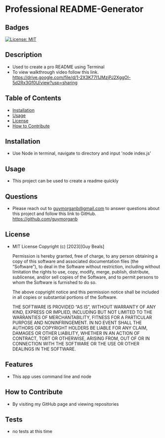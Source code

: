 
  # Professional README-Generator

  ## Badges
  [![License: MIT](https://img.shields.io/badge/License-MIT-blue.svg)](https://opensource.org/licenses/MIT)

  ## Description
  - Used to create a pro README using Terminal
  - To view walkthrough video follow this link.
  https://drive.google.com/file/d/1-2X3K77I1JMzjPJ2XggOl-5d2Rx3Gf0U/view?usp=sharing
  
  ## Table of Contents
  - [Installation](#installation)
  - [Usage](#usage)
  - [License](#license)
  - [How to Contribute](#how-to-contribute)
  
  ## Installation
  - Use Node in terminal, navigate to directory and input 'node index.js'
  
  ## Usage
  - This project can be used to create a readme quickly
  
  ## Questions
  - Please reach out to guymorganb@gmail.com to answer questions about this project and follow this link to GitHub. https://github.com/guymorganb

  ## License
  - MIT License
 Copyright (c) [2023][Guy Beals]

      Permission is hereby granted, free of charge, to any person obtaining a copy of this software and associated documentation files (the “Software”), to deal in the Software without restriction, including without limitation the rights to use, copy, modify, merge, publish, distribute, sublicense, and/or sell copies of the Software, and to permit persons to whom the Software is furnished to do so.

      The above copyright notice and this permission notice shall be included in all
      copies or substantial portions of the Software.

      THE SOFTWARE IS PROVIDED “AS IS”, WITHOUT WARRANTY OF ANY KIND, EXPRESS OR IMPLIED, INCLUDING BUT NOT LIMITED TO THE WARRANTIES OF MERCHANTABILITY, FITNESS FOR A PARTICULAR PURPOSE AND NONINFRINGEMENT. IN NO EVENT SHALL THE AUTHORS OR COPYRIGHT HOLDERS BE LIABLE FOR ANY CLAIM, DAMAGES OR OTHER LIABILITY, WHETHER IN AN ACTION OF CONTRACT, TORT OR OTHERWISE, ARISING FROM, OUT OF OR IN CONNECTION WITH THE SOFTWARE OR THE USE OR OTHER DEALINGS IN THE SOFTWARE.


  ## Features
  - This app uses command line and node

  ## How to Contribute
  - By visiting my GitHub page and viewing repositories
  
  ## Tests
  - no tests at this time
